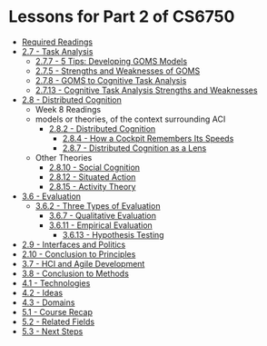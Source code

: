 # Lessons for Part 2 of CS6750

- [Required Readings](https://omscs6750.gatech.edu/spring-2022/required-reading-list/)
- [2.7 - Task Analysis](2/07/2.7.md)
  - [2.7.7 - 5 Tips: Developing GOMS Models](2/07/2.7.md#277---5-tips-developing-goms-models)
  - [2.7.5 - Strengths and Weaknesses of GOMS](2/07/2.7.md#275---strengths-and-weaknesses-of-goms)
  - [2.7.8 - GOMS to Cognitive Task Analysis](2/07/2.7.md#278---goms-to-cognitive-task-analysis)
  - [2.7.13 - Cognitive Task Analysis Strengths and Weaknesses](2/07/2.7.md#2713---cognitive-task-analysis-strengths-and-weaknesses)
- [2.8 - Distributed Cognition](2/08/2.8.md)
  - Week 8 Readings
  - models or theories, of the context surrounding ACI
    - [2.8.2 - Distributed Cognition](2/08/2.8.md#282---distributed-cognition)
      - [2.8.4 - How a Cockpit Remembers Its Speeds](2/08/2.8.md#284---how-a-cockpit-remembers-its-speeds)
      - [2.8.7 - Distributed Cognition as a Lens](2/08/2.8.md#287---distributed-cognition-as-a-lens)
  - Other Theories
    - [2.8.10 - Social Cognition](2/08/2.8.md#2810---social-cognition)
    - [2.8.12 - Situated Action](2/08/2.8.md#2812---situated-action)
    - [2.8.15 - Activity Theory](2/08/2.8.md#2815---activity-theory)
- [3.6 - Evaluation](3/06/3.6.md)
  - [3.6.2 - Three Types of Evaluation](3/06/3.6.md#362---three-types-of-evaluation)
    - [3.6.7 - Qualitative Evaluation](3/06/3.6.md#367---qualitative-evaluation)
    - [3.6.11 - Empirical Evaluation](3/06/3.6.md#3611---empirical-evaluation)
      - [3.6.13 - Hypothesis Testing](3/06/3.6.md#3613---hypothesis-testing)
- [2.9 - Interfaces and Politics](2/09/2.9.md)
- [2.10 - Conclusion to Principles](2/10/2.10.md)
- [3.7 - HCI and Agile Development](3/07/3.7.md)
- [3.8 - Conclusion to Methods](3/08/3.8.md)
- [4.1 - Technologies](4/01/4.1.md)
- [4.2 - Ideas](4/02/4.2.md)
- [4.3 - Domains](4/03/4.3.md)
- [5.1 - Course Recap](5/01/5.1.md)
- [5.2 - Related Fields](5/02/5.2.md)
- [5.3 - Next Steps](5/03/5.3.md)
